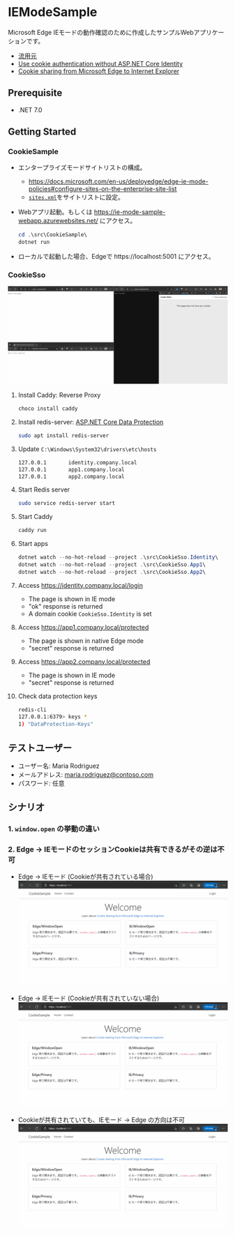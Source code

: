 # IEModeSample
Microsoft Edge IEモードの動作確認のために作成したサンプルWebアプリケーションです。
* [流用元](https://github.com/dotnet/AspNetCore.Docs/tree/main/aspnetcore/security/authentication/cookie/samples/3.x/CookieSample)
* [Use cookie authentication without ASP.NET Core Identity](https://docs.microsoft.com/en-us/aspnet/core/security/authentication/cookie?view=aspnetcore-6.0)
* [Cookie sharing from Microsoft Edge to Internet Explorer](https://docs.microsoft.com/en-us/deployedge/edge-ie-mode-add-guidance-cookieshare)

## Prerequisite
* .NET 7.0

## Getting Started
### CookieSample
* エンタープライズモードサイトリストの構成。
    * https://docs.microsoft.com/en-us/deployedge/edge-ie-mode-policies#configure-sites-on-the-enterprise-site-list
    * [`sites.xml`](sites.xml)をサイトリストに設定。

* Webアプリ起動。もしくは https://ie-mode-sample-webapp.azurewebsites.net/ にアクセス。
    ```powershell
    cd .\src\CookieSample\
    dotnet run
    ```

* ローカルで起動した場合、Edgeで https://localhost:5001 にアクセス。

### CookieSso
![](cookie-sso.gif)

1. Install Caddy: Reverse Proxy
    ```powershell
    choco install caddy
    ```

1. Install redis-server: [ASP.NET Core Data Protection](https://docs.microsoft.com/en-us/aspnet/core/security/data-protection/introduction?view=aspnetcore-6.0)
    ```bash
    sudo apt install redis-server
    ```

1. Update `C:\Windows\System32\drivers\etc\hosts`
    ```
    127.0.0.1       identity.company.local
    127.0.0.1       app1.company.local
    127.0.0.1       app2.company.local
    ```

1. Start Redis server
    ```bash
    sudo service redis-server start
    ```

1. Start Caddy
    ```bash
    caddy run
    ```

1. Start apps
    ```powershell
    dotnet watch --no-hot-reload --project .\src\CookieSso.Identity\
    dotnet watch --no-hot-reload --project .\src\CookieSso.App1\
    dotnet watch --no-hot-reload --project .\src\CookieSso.App2\
    ```

1. Access https://identity.company.local/login
    * The page is shown in IE mode
    * "ok" response is returned
    * A domain cookie `CookieSso.Identity` is set

1. Access https://app1.company.local/protected
    * The page is shown in native Edge mode
    * "secret" response is returned

1. Access https://app2.company.local/protected
    * The page is shown in IE mode
    * "secret" response is returned

1. Check data protection keys
    ```bash
    redis-cli
    127.0.0.1:6379> keys *
    1) "DataProtection-Keys"
    ```

## テストユーザー
* ユーザー名: Maria Rodriguez
* メールアドレス: maria.rodriguez@contoso.com
* パスワード: 任意

## シナリオ
### 1. `window.open` の挙動の違い

### 2. Edge -> IEモードのセッションCookieは共有できるがその逆は不可
* Edge -> IEモード (Cookieが共有されている場合)
    ![](shared-cookie-edge-to-ie.gif)
* Edge -> IEモード (Cookieが共有されていない場合)
    ![](not-shared-cookie.gif)

* Cookieが共有されていても、IEモード -> Edge の方向は不可
    ![](shared-cookie-ie-to-edge.gif)
